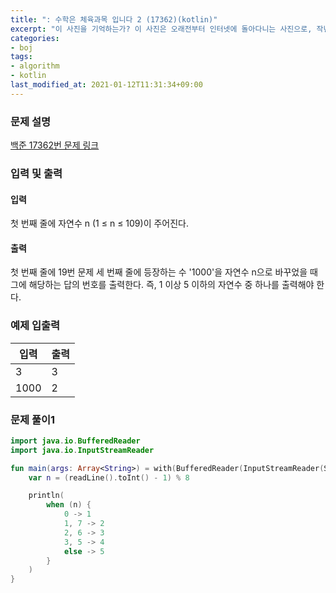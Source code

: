 ```yaml
---
title: ": 수학은 체육과목 입니다 2 (17362)(kotlin)"
excerpt: "이 사진을 기억하는가? 이 사진은 오래전부터 인터넷에 돌아다니는 사진으로, 작년 전대프연 예선 A번에서는 수학을 정말 못 하는 고등학생인 성원이의 시험지로 소개되었다."
categories:
- boj
tags:
- algorithm
- kotlin
last_modified_at: 2021-01-12T11:31:34+09:00
---
```





### 문제 설명
[백준 17362번 문제 링크](https://www.acmicpc.net/problem/17362#description)




### 입력 및 출력
#### 입력
첫 번째 줄에 자연수 n (1 ≤ n ≤ 109)이 주어진다.



#### 출력
첫 번째 줄에 19번 문제 세 번째 줄에 등장하는 수 '1000'을 자연수 n으로 바꾸었을 때 그에 해당하는 답의 번호를 출력한다. 즉, 1 이상 5 이하의 자연수 중 하나를 출력해야 한다.





### 예제 입출력
|입력|출력|
|---|---|
|3|3|
|1000|2|




### 문제 풀이1
```kotlin
import java.io.BufferedReader
import java.io.InputStreamReader

fun main(args: Array<String>) = with(BufferedReader(InputStreamReader(System.`in`))) {
    var n = (readLine().toInt() - 1) % 8

    println(
        when (n) {
            0 -> 1
            1, 7 -> 2
            2, 6 -> 3
            3, 5 -> 4
            else -> 5
        }
    )
}
```